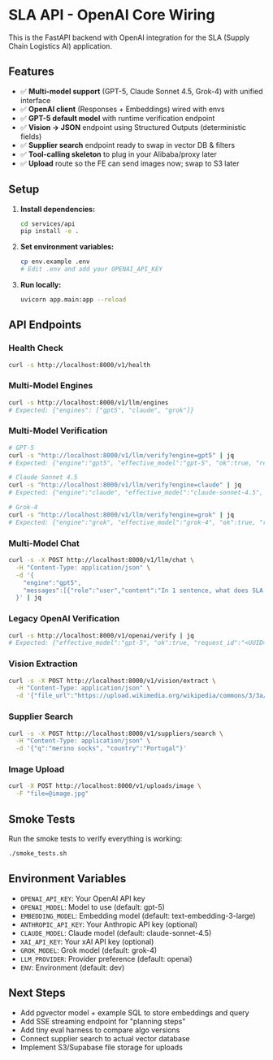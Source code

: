 # SLA API - OpenAI Core Wiring

This is the FastAPI backend with OpenAI integration for the SLA (Supply Chain Logistics AI) application.

## Features

- ✅ **Multi-model support** (GPT-5, Claude Sonnet 4.5, Grok-4) with unified interface
- ✅ **OpenAI client** (Responses + Embeddings) wired with envs
- ✅ **GPT-5 default model** with runtime verification endpoint
- ✅ **Vision → JSON** endpoint using Structured Outputs (deterministic fields)
- ✅ **Supplier search** endpoint ready to swap in vector DB & filters
- ✅ **Tool-calling skeleton** to plug in your Alibaba/proxy later
- ✅ **Upload** route so the FE can send images now; swap to S3 later

## Setup

1. **Install dependencies:**
   ```bash
   cd services/api
   pip install -e .
   ```

2. **Set environment variables:**
   ```bash
   cp env.example .env
   # Edit .env and add your OPENAI_API_KEY
   ```

3. **Run locally:**
   ```bash
   uvicorn app.main:app --reload
   ```

## API Endpoints

### Health Check
```bash
curl -s http://localhost:8000/v1/health
```

### Multi-Model Engines
```bash
curl -s http://localhost:8000/v1/llm/engines
# Expected: {"engines": ["gpt5", "claude", "grok"]}
```

### Multi-Model Verification
```bash
# GPT-5
curl -s "http://localhost:8000/v1/llm/verify?engine=gpt5" | jq
# Expected: {"engine":"gpt5", "effective_model":"gpt-5", "ok":true, "request_id":"<UUID>", "usage":{...}}

# Claude Sonnet 4.5
curl -s "http://localhost:8000/v1/llm/verify?engine=claude" | jq
# Expected: {"engine":"claude", "effective_model":"claude-sonnet-4.5", "ok":true, "request_id":"<UUID>", "usage":{...}}

# Grok-4
curl -s "http://localhost:8000/v1/llm/verify?engine=grok" | jq
# Expected: {"engine":"grok", "effective_model":"grok-4", "ok":true, "request_id":"<UUID>", "usage":{...}}
```

### Multi-Model Chat
```bash
curl -s -X POST http://localhost:8000/v1/llm/chat \
  -H "Content-Type: application/json" \
  -d '{
    "engine":"gpt5",
    "messages":[{"role":"user","content":"In 1 sentence, what does SLA do?"}]
  }' | jq
```

### Legacy OpenAI Verification
```bash
curl -s http://localhost:8000/v1/openai/verify | jq
# Expected: {"effective_model":"gpt-5", "ok":true, "request_id":"<UUID>", "api_base":"https://api.openai.com/v1", "usage":{...}}
```

### Vision Extraction
```bash
curl -s -X POST http://localhost:8000/v1/vision/extract \
  -H "Content-Type: application/json" \
  -d '{"file_url":"https://upload.wikimedia.org/wikipedia/commons/3/3a/Sock_-_example.jpg"}'
```

### Supplier Search
```bash
curl -s -X POST http://localhost:8000/v1/suppliers/search \
  -H "Content-Type: application/json" \
  -d '{"q":"merino socks", "country":"Portugal"}'
```

### Image Upload
```bash
curl -X POST http://localhost:8000/v1/uploads/image \
  -F "file=@image.jpg"
```

## Smoke Tests

Run the smoke tests to verify everything is working:

```bash
./smoke_tests.sh
```

## Environment Variables

- `OPENAI_API_KEY`: Your OpenAI API key
- `OPENAI_MODEL`: Model to use (default: gpt-5)
- `EMBEDDING_MODEL`: Embedding model (default: text-embedding-3-large)
- `ANTHROPIC_API_KEY`: Your Anthropic API key (optional)
- `CLAUDE_MODEL`: Claude model (default: claude-sonnet-4.5)
- `XAI_API_KEY`: Your xAI API key (optional)
- `GROK_MODEL`: Grok model (default: grok-4)
- `LLM_PROVIDER`: Provider preference (default: openai)
- `ENV`: Environment (default: dev)

## Next Steps

- Add pgvector model + example SQL to store embeddings and query
- Add SSE streaming endpoint for "planning steps"
- Add tiny eval harness to compare algo versions
- Connect supplier search to actual vector database
- Implement S3/Supabase file storage for uploads
